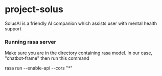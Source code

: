 # project-solus
SolusAI is a friendly AI companion which assists user with mental health support 

### Running rasa server
Make sure you are in the directory containing rasa model.
In our case, "chatbot-frame" then run this command

rasa run --enable-api --cors "*"

#
